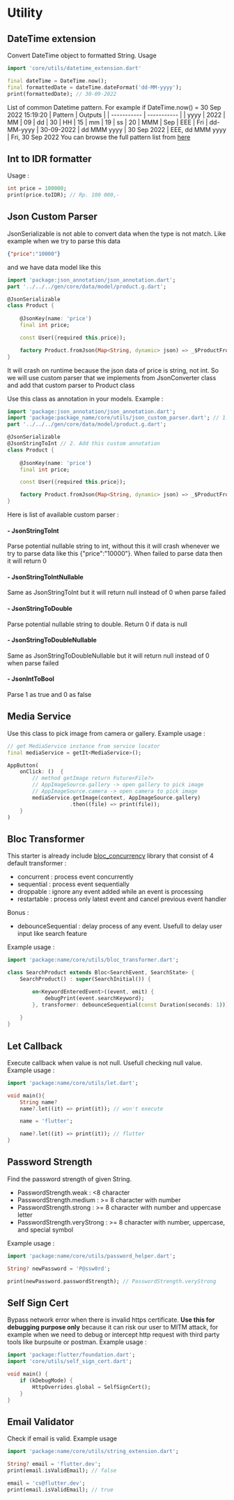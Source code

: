# Utility

## DateTime extension
Convert DateTime object to formatted String. Usage
```dart
import 'core/utils/datetime_extension.dart'

final dateTime = DateTime.now();
final formattedDate = dateTime.dateFormat('dd-MM-yyyy');
print(formattedDate); // 30-09-2022
```

List of common Datetime pattern. For example if DateTime.now() = 30 Sep 2022 15:19:20
| Pattern   | Outputs     |
| ----------- | ----------- |
| yyyy | 2022
| MM | 09
| dd | 30
| HH | 15
| mm | 19
| ss | 20
| MMM | Sep
| EEE | Fri
| dd-MM-yyyy | 30-09-2022
| dd MMM yyyy | 30 Sep 2022
| EEE, dd MMM yyyy | Fri, 30 Sep 2022
You can browse the full pattern list from [here]('https://api.flutter.dev/flutter/intl/DateFormat-class.html')

## Int to IDR formatter

Usage :
```dart
int price = 100000;
print(price.toIDR); // Rp. 100 000,-
```

## Json Custom Parser
JsonSerializable is not able to convert data when the type is not match. Like example when we try to parse this data
```json
{"price":"10000"}
```
and we have data model like this
```dart
import 'package:json_annotation/json_annotation.dart';
part '../../../gen/core/data/model/product.g.dart';

@JsonSerializable
class Product {
    
    @JsonKey(name: 'price')
    final int price;

    const User({required this.price});

    factory Product.fromJson(Map<String, dynamic> json) => _$ProductFromJson(json);
}
```

It will crash on runtime because the json data of price is string, not int. So we will use custom parser that we implements from JsonConverter class and add that custom parser to Product class

Use this class as annotation in your models. Example :
```dart
import 'package:json_annotation/json_annotation.dart';
import 'package:package_name/core/utils/json_custom_parser.dart'; // 1. Add this import
part '../../../gen/core/data/model/product.g.dart';

@JsonSerializable
@JsonStringToInt // 2. Add this custom annotation
class Product {
    
    @JsonKey(name: 'price')
    final int price;

    const User({required this.price});

    factory Product.fromJson(Map<String, dynamic> json) => _$ProductFromJson(json);
}

```
Here is list of available custom parser :
#### - JsonStringToInt
Parse potential nullable string to int, without this it will crash whenever we try to parse data like this {"price":"10000"}. When failed to parse data then it will return 0
#### - JsonStringToIntNullable
Same as JsonStringToInt but it will return null instead of 0 when parse failed
#### - JsonStringToDouble
Parse potential nullable string to double. Return 0 if data is null
#### - JsonStringToDoubleNullable
Same as JsonStringToDoubleNullable but it will return null instead of 0 when parse failed
#### - JsonIntToBool
Parse 1 as true and 0 as false

## Media Service
Use this class to pick image from camera or gallery.
Example usage :
```dart
// get MediaService instance from service locator
final mediaService = getIt<MediaService>();

AppButton(
    onClick: ()  {
        // method getImage return Future<File?>
        // AppImageSource.gallery -> open gallery to pick image
        // AppImageSource.camera -> open camera to pick image
        mediaService.getImage(context, AppImageSource.gallery)
                    .then((file) => print(file));
    }
)
```

## Bloc Transformer

This starter is already include [bloc_concurrency](https://pub.dev/packages/bloc_concurrency) library that consist of 4 default transformer :
- concurrent : process event concurrently
- sequential : process event sequentially
- droppable : ignore any event added while an event is processing
- restartable : process only latest event and cancel previous event handler

Bonus :
- debounceSequential : delay process of any event. Usefull to delay user input like search feature

Example usage :
```dart
import 'package:name/core/utils/bloc_transformer.dart';

class SearchProduct extends Bloc<SearchEvent, SearchState> {
    SearchProduct() : super(SearchInitial()) {

        on<KeywordEnteredEvent>((event, emit) {
            debugPrint(event.searchKeyword);
        }, transformer: debounceSequential(const Duration(seconds: 1))); // delay user input for 1 sec
    
    }
}
```

## Let Callback
Execute callback when value is not null. Usefull checking null value. Example usage :

```dart
import 'package:name/core/utils/let.dart';

void main(){
    String name?
    name?.let((it) => print(it)); // won't execute

    name = 'flutter';

    name?.let((it) => print(it)); // flutter
}
```

## Password Strength
Find the password strength of given String. 
- PasswordStrength.weak : <8 character
- PasswordStrength.medium : >= 8 character with number
- PasswordStrength.strong : >= 8 character with number and uppercase letter
- PasswordStrength.veryStrong : >= 8 character with number, uppercase, and special symbol

Example usage :
```dart
import 'package:name/core/utils/password_helper.dart';

String? newPassword = 'P@ssw0rd';

print(newPassword.passwordStrength); // PasswordStrength.veryStrong

```

## Self Sign Cert
Bypass network error when there is invalid https certificate. **Use this for debugging purpose only** because it can risk our user to MITM attack, for example when we need to debug or intercept http request with third party tools like burpsuite or postman. Example usage :
```dart
import 'package:flutter/foundation.dart';
import 'core/utils/self_sign_cert.dart';

void main() {
    if (kDebugMode) {
        HttpOverrides.global = SelfSignCert();
    }
}
```

## Email Validator
Check if email is valid. Example usage
```dart
import 'package:name/core/utils/string_extension.dart';

String? email = 'flutter.dev';
print(email.isValidEmail); // false

email = 'cs@flutter.dev';
print(email.isValidEmail); // true

```

